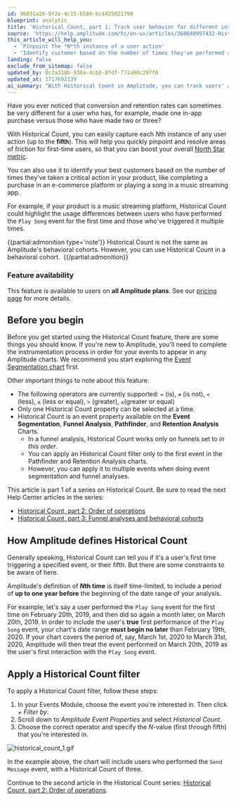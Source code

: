 ```yaml
---
id: 96031a26-9f2e-4c15-b589-bc4425821790
blueprint: analytic
title: 'Historical Count, part 1: Track user behavior for different instances of each user action'
source: 'https://help.amplitude.com/hc/en-us/articles/360040957432-Historical-Count-part-1-Track-user-behavior-for-different-instances-of-each-user-action'
this_article_will_help_you:
  - 'Pinpoint the *N*th instance of a user action'
  - "Identify customer based on the number of times they've performed a critical action"
landing: false
exclude_from_sitemap: false
updated_by: 0c3a318b-936a-4cbd-8fdf-771a90c297f0
updated_at: 1717692139
ai_summary: "With Historical Count in Amplitude, you can track users' actions like in-app purchases or song plays, up to the fifth instance. Identify friction points for first-time users and analyze best customers based on actions. This feature is available on all Amplitude plans. Historical Count is different from behavioral cohorts but can be used in them. It's a property in various charts like Event Segmentation and Retention Analysis. Historical Count helps you filter user actions by the number of times they've occurred. It's time-limited to one year and must be applied to events in specific ways. Apply a Historical Count filter by selecting the event and setting the N-value."
---
```

Have you ever noticed that conversion and retention rates can sometimes be very different for a user who has, for example, made one in-app purchase versus those who have made two or three?

With Historical Count, you can easily capture each *N*th instance of any user action (up to the **fifth**). This will help you quickly pinpoint and resolve areas of friction for first-time users, so that you can boost your overall [North Star metric](https://amplitude.com/resources/north-star-playbook?utm_source=google-ads&utm_medium=cpc&utm_campaign=Search_AMER_US_EN_NorthStarPlaybook&utm_content=157380484971&utm_term=north%20star%20metric&gad_source=1&gclid=CjwKCAiAmsurBhBvEiwA6e-WPDh3pq27nPfj9ByxtdAL-XJ6DAegP6bnR3XTQXwdCk3YWrE3X8Ub2xoCDpcQAvD_BwE). 

You can also use it to identify your best customers based on the number of times they’ve taken a critical action in your product, like completing a purchase in an e-commerce platform or playing a song in a music streaming app. 

For example, if your product is a music streaming platform, Historical Count could highlight the usage differences between users who have performed the `Play Song` event for the first time and those who've triggered it multiple times. 

{{partial:admonition type='note'}}
Historical Count is not the same as Amplitude's behavioral cohorts. However, you can use Historical Count in a behavioral cohort. 
{{/partial:admonition}}

### Feature availability

This feature is available to users on **all Amplitude plans**. See our [pricing page](https://amplitude.com/pricing) for more details.

## Before you begin

Before you get started using the Historical Count feature, there are some things you should know. If you're new to Amplitude, you'll need to complete the instrumentation process in order for your events to appear in any Amplitude charts. We recommend you start exploring the [Event Segmentation chart](/docs/analytics/charts/event-segmentation) first.

Other important things to note about this feature:

* The following operators are currently supported: `=` (is), `≠` (is not), `<` (less), `≤` (less or equal), `>` (greater), `≥`(greater or equal)
* Only one Historical Count property can be selected at a time.
* Historical Count is an event property available on the **Event Segmentation**, **Funnel** **Analysis**, **Pathfinder**, and **Retention Analysis** Charts.
	* In a funnel analysis, Historical Count works only on funnels set to *in this order*.
	* You can apply an Historical Count filter only to the first event in the Pathfinder and Retention Analysis charts.
	* However, you can apply it to multiple events when doing event segmentation and funnel analyses.

This article is part 1 of a series on Historical Count. Be sure to read the next Help Center articles in the series: 

* [Historical Count, part 2: Order of operations](/docs/analytics/historical-count-2)
* [Historical Count, part 3: Funnel analyses and behavioral cohorts](/docs/analytics/historical-count-3)

## How Amplitude defines Historical Count

Generally speaking, Historical Count can tell you if it's a user's first time triggering a specified event, or their fifth. But there are some constraints to be aware of here.

Amplitude's definition of ***N*th time** is itself time-limited, to include a period of **up to one year before** the beginning of the date range of your analysis.

For example, let's say a user performed the `Play Song` event for the first time on February 20th, 2019, and then did so again a month later, on March 20th, 2019. In order to include the user's **true** first performance of the `Play Song` event, your chart's date range **must begin no later** than February 19th, 2020. If your chart covers the period of, say, March 1st, 2020 to March 31st, 2020, Amplitude will then treat the event performed on March 20th, 2019 as the user's first interaction with the `Play Song` event.

## Apply a Historical Count filter

To apply a Historical Count filter, follow these steps:

1. In your Events Module, choose the event you're interested in. Then click *+ Filter by*.
2. Scroll down to *Amplitude Event Properties* and select *Historical Count*.
3. Choose the correct operator and specify the *N*-value (first through fifth) that you're interested in.

![historical_count_1.gif](/docs/output/img/analytics/historical-count-1-gif.gif)

In the example above, the chart will include users who performed the `Send Message` event, with a Historical Count of three. 

Continue to the second article in the Historical Count series: [Historical Count, part 2: Order of operations](/docs/analytics/historical-count-2).
